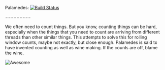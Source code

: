 Palamedes: [![Build Status](https://travis-ci.org/splittingfield/palamedes.png)](https://travis-ci.org/splittingfield/palamedes)


=========

We often need to count things. But you know, counting things can be
hard, especially when the things that you need to count are arriving
from different threads than other similar things.  This attempts to solve this
for rolling window counts, maybe not exactly, but close enough.
Palamedes is said to have invented counting as well as wine making.
If the counts are off, blame the wine.


![Awesome](http://bukk.it/hellyeah.gif)
